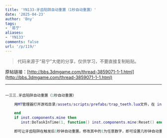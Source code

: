 ```yaml
---
title: 'YN133-牙齿陷阱自动重置（1秒自动重置）'
date: '2025-04-23'
author: 'Bny'
tags:
- '易宁'
aliases:
- 'YN133'
comments: false
url: '/p/119/'
---
```


> 代码来源于“易宁”大佬的分享，仅供学习，不要直接复制粘贴。

原帖链接：[http://bbs.3dmgame.com/thread-3859071-1-1.html](http://bbs.3dmgame.com/thread-3859071-1-1.html)

---

```lua  

一三三.牙齿陷阱自动重置（1秒自动重置）

	用MT管理器打开游戏目录/assets/scripts/prefabs/trap_teeth.lua文件，在 inst.components.finiteuses:Use(1)的下一行插入以下内容：

	end
	if inst.components.mine then
	   inst:DoTaskInTime(1, function() inst.components.mine:Reset() end )

	即可让牙齿陷阱在触发后1秒钟自动重置。修改其中的1为任意数字，即可设置几秒钟自动重置

```  

